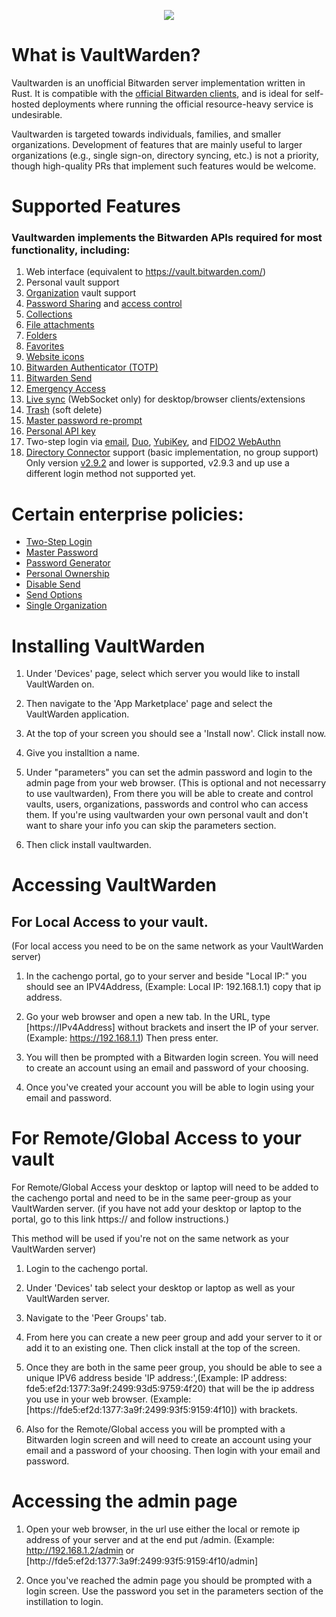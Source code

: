 <p align="center">
  <img src="https://github.com/cachengo/recipes/blob/dm_recipes/vaultwarden/vaultwardenlogo2.png" />
</p>




# What is VaultWarden?

Vaultwarden is an unofficial Bitwarden server implementation written in Rust. It is compatible with the [official Bitwarden clients](https://bitwarden.com/download/ "Official BitWarden Clients"), and is ideal for self-hosted deployments where running the official resource-heavy service is undesirable.
 
Vaultwarden is targeted towards individuals, families, and smaller organizations. Development of features that are mainly useful to larger organizations (e.g., single sign-on, directory syncing, etc.) is not a priority, though high-quality PRs that implement such features would be welcome.

# Supported Features

### Vaultwarden implements the Bitwarden APIs required for most functionality, including:

1. Web interface (equivalent to https://vault.bitwarden.com/)
2. Personal vault support
3. [Organization](https://bitwarden.com/help/article/getting-started-organizations/ "Organization VaultWarden") vault support
4. [Password Sharing](https://bitwarden.com/help/article/share-to-a-collection/   "Password Sharing VaultWarden") and [access control](https://bitwarden.com/help/article/user-types-access-control/ "Access Control VaultWarden")
5. [Collections](https://bitwarden.com/help/article/about-collections/ "Collections")
6. [File attachments](https://bitwarden.com/help/article/attachments/ "File attachments")
7. [Folders](https://bitwarden.com/help/article/folders/ "Folders")
8. [Favorites](https://bitwarden.com/help/article/favorites/ "Favorites")
9. [Website icons](https://bitwarden.com/help/article/website-icons/ "Website icons")
10. [Bitwarden Authenticator (TOTP)](https://bitwarden.com/help/article/authenticator-keys/ "Bitwarden Authenticator")
11. [Bitwarden Send](https://bitwarden.com/help/article/about-send/ "Bitwarden Send")
12. [Emergency Access](https://bitwarden.com/help/article/emergency-access/ "Emergency Access")
13. [Live sync](https://bitwarden.com/blog/post/live-sync/ "Live sync") (WebSocket only) for desktop/browser clients/extensions
14. [Trash](https://bitwarden.com/help/article/managing-items/#items-in-the-trash "Trash") (soft delete)
15. [Master password re-prompt](https://bitwarden.com/help/article/managing-items/#protect-individual-items "Master password re-prompt")
16. [Personal API key]()
17. Two-step login via [email](https://bitwarden.com/help/article/setup-two-step-login-email/ "Email"), [Duo](https://bitwarden.com/help/article/setup-two-step-login-duo/ "Duo"), [YubiKey](https://bitwarden.com/help/article/setup-two-step-login-yubikey/ "YubiKey"), and [FIDO2 WebAuthn](https://bitwarden.com/help/article/setup-two-step-login-fido/ "FIDO2 WebAuthn")
18. [Directory Connector](https://bitwarden.com/help/article/directory-sync/ "Directory Connector") support (basic implementation, no group support) 
Only version [v2.9.2](https://github.com/bitwarden/directory-connector/releases/tag/v2.9.2 "v2.9.2") and lower is supported, v2.9.3 and up use a different login 
method not supported yet.

# Certain enterprise policies:
- [Two-Step Login](https://bitwarden.com/help/article/policies/#two-step-login "Two-Step Login")
- [Master Password](https://bitwarden.com/help/article/policies/#master-password "Master Password")
- [Password Generator](https://bitwarden.com/help/article/policies/#password-generator "Password Generator")
- [Personal Ownership](https://bitwarden.com/help/article/policies/#personal-ownership "Personal Ownership")
- [Disable Send](https://bitwarden.com/help/article/policies/#disable-send "Disable Send")
- [Send Options](https://bitwarden.com/help/article/policies/#send-options "Send Options")
- [Single Organization](https://bitwarden.com/help/article/policies/#single-organization "Single Organization")

# Installing VaultWarden
1. Under 'Devices' page, select which server you would like to install VaultWarden on.

2. Then navigate to the 'App Marketplace' page and select the VaultWarden application.

3. At the top of your screen you should see a 'Install now'. Click install now.

4. Give you installtion a name. 

5. Under "parameters" you can set the admin password and login to the admin page from your web browser. (This is optional and not necessarry to use vaultwarden), From there you will be able to create and control vaults, users, organizations, passwords and control who can access them. If you're using vaultwarden your own personal vault and don't want to share your info you can skip the parameters section.

6. Then click install vaultwarden.
# Accessing VaultWarden
## For Local Access to your vault.
(For local access you need to be on the same network as your VaultWarden server)

1. In the cachengo portal, go to your server and beside "Local IP:" you should see an IPV4Address, (Example: Local IP: 192.168.1.1) copy that ip address.

2. Go your web browser and open a new tab. In the URL, type [https://IPv4Address] without brackets and insert the IP of your server. (Example: https://192.168.1.1) Then press enter.

3. You will then be prompted with a Bitwarden login screen. You will need to create an account using an email and password of your choosing.

4. Once you've created your account you will be able to login using your email and password.


# For Remote/Global Access to your vault
For Remote/Global Access your desktop or laptop will need to be added to the cachengo portal and need to be in the same peer-group as your VaultWarden server. (if you have not add your desktop or laptop to the portal, go to this link https:// and follow instructions.)

This method will be used if you're not on the same network as your VaultWarden server)

1. Login to the cachengo portal.

2. Under 'Devices' tab select your desktop or laptop as well as your VaultWarden server.

3. Navigate to the 'Peer Groups' tab.

4. From here you can create a new peer group and add your server to it or add it to an existing one. Then click install at the top of the screen.

5. Once they are both in the same peer group, you should be able to see a unique IPV6 address beside 'IP address:',(Example: IP address: fde5:ef2d:1377:3a9f:2499:93d5:9759:4f20) that will be the ip address you use in your web browser. (Example: [https://fde5:ef2d:1377:3a9f:2499:93f5:9159:4f10]) with brackets. 

6. Also for the Remote/Global access you will be prompted with a Bitwarden login screen and will need to create an account using your email and a password of your choosing. Then login with your email and password.


# Accessing the admin page

1. Open your web browser, in the url use either the local or remote ip address of your server and at the end put /admin. (Example: http://192.168.1.2/admin or [http://fde5:ef2d:1377:3a9f:2499:93f5:9159:4f10/admin]

2. Once you've reached the admin page you should be prompted with a login screen. Use the password you set in the parameters section of the instillation to login.